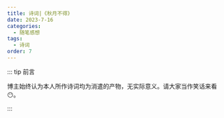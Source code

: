 ```yaml
---
title: 诗词|《秋月不得》
date: 2023-7-16
categories: 
  - 随笔感想
tags: 
  - 诗词
order: 7
---
```


::: tip 前言

 博主始终认为本人所作诗词均为消遣的产物，无实际意义。请大家当作笑话来看😶。

:::

<poem t="《秋月不得》" :p="['今月残，今风寒','蒙蒙雨中听伤感','秋偏红叶依旧然','万星不眠坠人间','','云呈月，云黯然','飒飒风声望夜山','辽阔天地秋又换','孤花不落心悲怜']"/>
